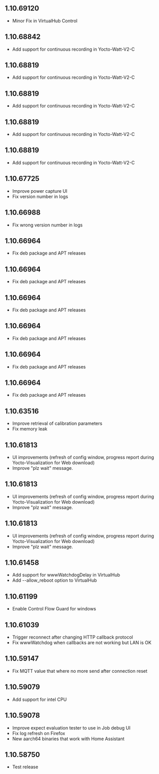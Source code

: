 ## 1.10.69120

- Minor Fix in VirtualHub Control


## 1.10.68842

- Add support for continuous recording in Yocto-Watt-V2-C


## 1.10.68819

- Add support for continuous recording in Yocto-Watt-V2-C


## 1.10.68819

- Add support for continuous recording in Yocto-Watt-V2-C


## 1.10.68819

- Add support for continuous recording in Yocto-Watt-V2-C


## 1.10.68819

- Add support for continuous recording in Yocto-Watt-V2-C


## 1.10.67725

- Improve power capture UI
- Fix version number in logs


## 1.10.66988

- Fix wrong version number in logs


## 1.10.66964

- Fix deb package and APT releases


## 1.10.66964

- Fix deb package and APT releases


## 1.10.66964

- Fix deb package and APT releases


## 1.10.66964

- Fix deb package and APT releases


## 1.10.66964

- Fix deb package and APT releases


## 1.10.66964

- Fix deb package and APT releases


## 1.10.63516

- Improve retrieval of calibration parameters
- Fix memory leak


## 1.10.61813

- UI improvements (refresh of config window, progress report during Yocto-Visualization for Web download)
- Improve "plz wait" message.


## 1.10.61813

- UI improvements (refresh of config window, progress report during Yocto-Visualization for Web download)
- Improve "plz wait" message.


## 1.10.61813

- UI improvements (refresh of config window, progress report during Yocto-Visualization for Web download)
- Improve "plz wait" message.


## 1.10.61458

- Add support for wwwWatchdogDelay in VirtualHub
- Add --allow_reboot option to VirtualHub


## 1.10.61199

- Enable Control Flow Guard for windows


## 1.10.61039

- Trigger reconnect after changing HTTP callback protocol
- Fix wwwWatchdog when callbacks are not working but LAN is OK


<!-- https://developers.home-assistant.io/docs/add-ons/presentation#keeping-a-changelog -->

## 1.10.59147

- Fix MQTT value that where no more send after connection reset

## 1.10.59079

- Add support for intel CPU

## 1.10.59078

- Improve expect evaluation tester to use in Job debug UI
- Fix log refresh on Firefox
- New aarch64 binaries that work with Home Assistant

## 1.10.58750

- Test release
